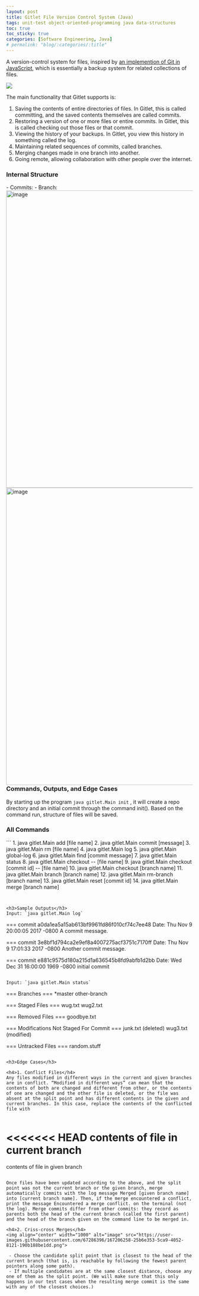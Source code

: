 ```yaml
---
layout: post
title: Gitlet File Version Control System (Java)
tags: unit-test object-oriented-programming java data-structures
toc: true
toc_sticky: true
categories: [Software Engineering, Java]
# permalink: "blog/:categories/:title"
---
```

A version-control system for files, inspired by [an implemention of Git in JavaScript](http://gitlet.maryrosecook.com), which is essentially a backup system for related collections of files. 

[![](https://img.shields.io/badge/GitHub-100000?style=for-the-badge&logo=github&logoColor=white)](https://github.com/annetta-zheng/Gitlet "Click for Repo!") 

The main functionality that Gitlet supports is:
1. Saving the contents of entire directories of files. In Gitlet, this is called committing, and the saved contents themselves are called commits.
2. Restoring a version of one or more files or entire commits. In Gitlet, this is called checking out those files or that commit.
3. Viewing the history of your backups. In Gitlet, you view this history in something called the log.
4. Maintaining related sequences of commits, called branches.
5. Merging changes made in one branch into another.
6. Going remote, allowing collaboration with other people over the internet. 

<h3>Internal Structure</h3>
- Commits: <img align="right" width="800" alt="image" src="https://user-images.githubusercontent.com/67286396/235281144-40d73837-3f8d-4875-a56f-0ae5edd419d1.png">
- Branch: <img align="right" width="800" alt="image" src="https://user-images.githubusercontent.com/67286396/235281161-679d7983-5f40-4afd-b5cf-44ccb2b42601.png">

<h3>Commands, Outputs, and Edge Cases</h3>

By starting up the program `java gitlet.Main init` , it will create a repo directory and an initial commit through the command init(). Based on the command run, structure of files will be saved.

<h3>All Commands</h3>
  ``` 
  1. java gitlet.Main add [file name]
  2. java gitlet.Main commit [message]
  3. java gitlet.Main rm [file name]
  4. java gitlet.Main log
  5. java gitlet.Main global-log
  6. java gitlet.Main find [commit message]
  7. java gitlet.Main status
  8. java gitlet.Main checkout -- [file name]
  9. java gitlet.Main checkout [commit id] -- [file name]
  10. java gitlet.Main checkout [branch name]
  11. java gitlet.Main branch [branch name]
  12. java gitlet.Main rm-branch [branch name]
  13. java gitlet.Main reset [commit id]
  14. java gitlet.Main merge [branch name]

  ``` 


<h3>Sample Outputs</h3>
Input: `java gitlet.Main log`

```
  ===
  commit a0da1ea5a15ab613bf9961fd86f010cf74c7ee48
  Date: Thu Nov 9 20:00:05 2017 -0800
  A commit message.

  ===
  commit 3e8bf1d794ca2e9ef8a4007275acf3751c7170ff
  Date: Thu Nov 9 17:01:33 2017 -0800
  Another commit message.

  ===
  commit e881c9575d180a215d1a636545b8fd9abfb1d2bb
  Date: Wed Dec 31 16:00:00 1969 -0800
  initial commit
```
     
Input: `java gitlet.Main status`

```
=== Branches ===
*master
other-branch

=== Staged Files ===
wug.txt
wug2.txt

=== Removed Files ===
goodbye.txt

=== Modifications Not Staged For Commit ===
junk.txt (deleted)
wug3.txt (modified)

=== Untracked Files ===
random.stuff
```
      
<h3>Edge Cases</h3>

<h4>1. Conflict Files</h4>
Any files modified in different ways in the current and given branches are in conflict. “Modified in different ways” can mean that the contents of both are changed and different from other, or the contents of one are changed and the other file is deleted, or the file was absent at the split point and has different contents in the given and current branches. In this case, replace the contents of the conflicted file with
  
```
<<<<<<< HEAD
contents of file in current branch
=======
contents of file in given branch
>>>>>>>
```

Once files have been updated according to the above, and the split point was not the current branch or the given branch, merge automatically commits with the log message Merged [given branch name] into [current branch name]. Then, if the merge encountered a conflict, print the message Encountered a merge conflict. on the terminal (not the log). Merge commits differ from other commits: they record as parents both the head of the current branch (called the first parent) and the head of the branch given on the command line to be merged in.

<h4>2. Criss-cross Merges</h4>
<img align="center" width="1000" alt="image" src="https://user-images.githubusercontent.com/67286396/167206258-25b6e353-5ca9-4052-8121-190b188be1dd.png">

 - Choose the candidate split point that is closest to the head of the current branch (that is, is reachable by following the fewest parent pointers along some path). 
 - If multiple candidates are at the same closest distance, choose any one of them as the split point. (We will make sure that this only happens in our test cases when the resulting merge commit is the same with any of the closest choices.)
      




